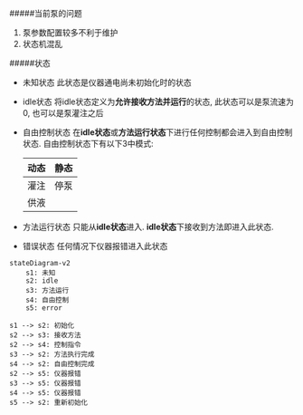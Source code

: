 #####当前泵的问题
1. 泵参数配置较多不利于维护
2. 状态机混乱


#####状态
- 未知状态
  此状态是仪器通电尚未初始化时的状态
- idle状态
  将idle状态定义为**允许接收方法并运行**的状态, 此状态可以是泵流速为0, 也可以是泵灌注之后
- 自由控制状态
  在**idle状态**或**方法运行状态**下进行任何控制都会进入到自由控制状态.  自由控制状态下有以下3中模式:

    动态  |  静态
    ---- | ---- 
    灌注  | 停泵
    供液 | 

- 方法运行状态
  只能从**idle状态**进入. **idle状态**下接收到方法即进入此状态.
- 错误状态
  任何情况下仪器报错进入此状态


```mermaid
stateDiagram-v2
    s1: 未知
    s2: idle
    s3: 方法运行
    s4: 自由控制
    s5: error

s1 --> s2: 初始化
s2 --> s3: 接收方法
s2 --> s4: 控制指令
s3 --> s2: 方法执行完成
s4 --> s2: 自由控制完成
s2 --> s5: 仪器报错
s3 --> s5: 仪器报错
s4 --> s5: 仪器报错
s5 --> s2: 重新初始化
```